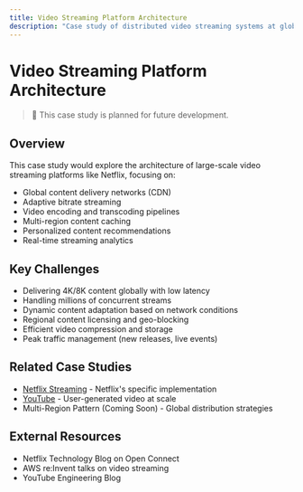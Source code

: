 ```yaml
---
title: Video Streaming Platform Architecture
description: "Case study of distributed video streaming systems at global scale"
---
```


# Video Streaming Platform Architecture

> 🚧 This case study is planned for future development.

## Overview
This case study would explore the architecture of large-scale video streaming platforms like Netflix, focusing on:
- Global content delivery networks (CDN)
- Adaptive bitrate streaming
- Video encoding and transcoding pipelines
- Multi-region content caching
- Personalized content recommendations
- Real-time streaming analytics

## Key Challenges
- Delivering 4K/8K content globally with low latency
- Handling millions of concurrent streams
- Dynamic content adaptation based on network conditions
- Regional content licensing and geo-blocking
- Efficient video compression and storage
- Peak traffic management (new releases, live events)

## Related Case Studies
- [Netflix Streaming](netflix-streaming.md) - Netflix's specific implementation
- [YouTube](youtube.md) - User-generated video at scale
- Multi-Region Pattern (Coming Soon) - Global distribution strategies

## External Resources
- Netflix Technology Blog on Open Connect
- AWS re:Invent talks on video streaming
- YouTube Engineering Blog